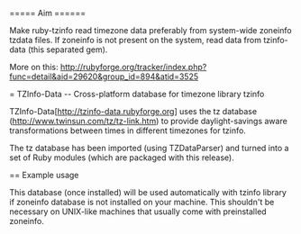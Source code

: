 ===== Aim ======

Make ruby-tzinfo read timezone data preferably from system-wide zoneinfo tzdata files. If zoneinfo is not present on the system, read data from tzinfo-data (this separated gem).

More on this: http://rubyforge.org/tracker/index.php?func=detail&aid=29620&group_id=894&atid=3525

= TZInfo-Data -- Cross-platform database for timezone library tzinfo

TZInfo-Data[http://tzinfo-data.rubyforge.org] uses the tz database
(http://www.twinsun.com/tz/tz-link.htm) to provide daylight-savings
aware transformations between times in different timezones for tzinfo.

The tz database has been imported (using TZDataParser) and turned into a set of
Ruby modules (which are packaged with this release).

== Example usage

This database (once installed) will be used automatically with tzinfo library
if zoneinfo database is not installed on your machine. This shouldn't be necessary
on UNIX-like machines that usually come with preinstalled zoneinfo.
